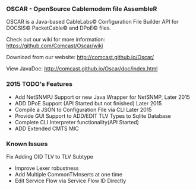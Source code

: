 ### OSCAR - OpenSource Cablemodem file AssembleR

OSCAR is a Java-based CableLabs&copy; Configuration File Builder API for DOCSIS&copy; PacketCable&copy; and DPoE&copy; files.

Check out our wiki for more information: https://github.com/Comcast/Oscar/wiki

Download from our website: http://comcast.github.io/Oscar/

View JavaDoc: http://comcast.github.io/Oscar/doc/index.html

### 2015 TODO's Features

* Add NetSNMPJ Support or new Java Wrapper for NetSNMP, Later 2015
* ADD DPoE Support (API Started but not finished) Later 2015
* Compile a JSON to Configuration File via CLI Later 2015
* Provide GUI Support to ADD/EDIT TLV Types to Sqlite Database
* Complete CLI Interpreter functionality(API Started)
* ADD Extended CMTS MIC

### Known Issues

Fix Adding OID TLV to TLV Subtype

* Improve Lexer robustness
* Add Multiple CommonTlvInserts at one time
* Edit Service Flow via Service Flow ID Directly

